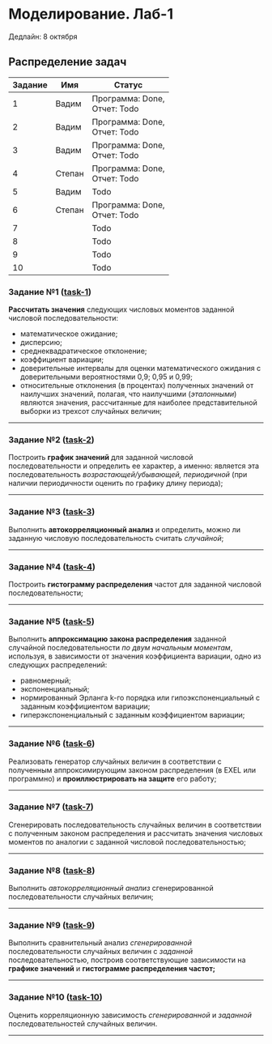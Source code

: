 # Моделирование. Лаб-1
Дедлайн: 8 октября
## Распределение задач
| Задание | Имя    | Статус                            |
|---------|--------|-----------------------------------|
| 1       | Вадим  | Программа: Done, <br/>Отчет: Todo |
| 2       | Вадим  | Программа: Done, <br/>Отчет: Todo |
| 3       | Вадим  | Программа: Done, <br/>Отчет: Todo |
| 4       | Степан | Программа: Done, <br/>Отчет: Todo |
| 5       | Вадим  | Todo                              |
| 6       | Степан | Программа: Done, <br/>Отчет: Todo |
| 7       |        | Todo                              |
| 8       |        | Todo                              |
| 9       |        | Todo                              |
| 10      |        | Todo                              |

### Задание №1 ([task-1](task-1))
**Рассчитать значения** следующих числовых моментов заданной числовой
последовательности:
- математическое ожидание;
- дисперсию;
- среднеквадратическое отклонение;
- коэффициент вариации;
- доверительные интервалы для оценки математического ожидания с 
доверительными вероятностями 0,9; 0,95 и 0,99;
- относительные отклонения (в процентах) полученных значений от 
наилучших значений, полагая, что наилучшими (_эталонными_) 
являются значения, рассчитанные для наиболее представительной 
выборки из трехсот случайных величин;

***

### Задание №2 ([task-2](task-2))
Построить **график значений** для заданной числовой последовательности и 
определить ее характер, а именно: является эта последовательность 
_возрастающей/убывающей, периодичной_ (при наличии периодичности 
оценить по графику длину периода);

***

### Задание №3 ([task-3](task-3))
Выполнить **автокорреляционный анализ** и определить, можно ли 
заданную числовую последовательность считать _случайной_;

***

### Задание №4 ([task-4](task-4))
Построить **гистограмму распределения** частот для заданной числовой 
последовательности;

***

### Задание №5 ([task-5](task-5))
Выполнить **аппроксимацию закона распределения** заданной случайной 
последовательности _по двум начальным моментам_, используя, в 
зависимости от значения коэффициента вариации, одно из следующих 
распределений:
- равномерный;
- экспоненциальный;
- нормированный Эрланга k-го порядка или гипоэкспоненциальный с 
заданным коэффициентом вариации;
- гиперэкспоненциальный с заданным коэффициентом вариации;

***

### Задание №6 ([task-6](task-6))
Реализовать генератор случайных величин в соответствии с полученным 
аппроксимирующим законом распределения (в EXEL или программно) и 
**проиллюстрировать на защите** его работу;

***

### Задание №7 ([task-7](task-7))
Сгенерировать последовательность случайных величин в соответствии с 
полученным законом распределения и рассчитать значения числовых 
моментов по аналогии с заданной числовой последовательностью;

***

### Задание №8 ([task-8](task-8))
Выполнить _автокорреляционный анализ_ сгенерированной 
последовательности случайных величин;

***

### Задание №9 ([task-9](task-9))
Выполнить сравнительный анализ _сгенерированной_ последовательности 
случайных величин с _заданной_ последовательностью, построив 
соответствующие зависимости на **графике значений** и **гистограмме
распределения частот;**

***

### Задание №10 ([task-10](task-10))
Оценить корреляционную зависимость _сгенерированной_ и _заданной_
последовательностей случайных величин.

***
